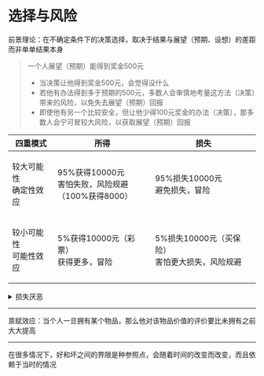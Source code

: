 # 选择与风险

前景理论：在不确定条件下的决策选择，取决于结果与展望（预期、设想）的差距而非单单结果本身

> 一个人展望（预期）能得到奖金500元
>
> * 当决策让他得到奖金500元，会觉得没什么
> * 若他有办法得到多于预期的500元，多数人会审慎地考量这方法（决策）带来的风险，以免失去展望（预期）回报
> * 即使他有另一个比较安全，但让他少得100元奖金的办法（决策），那多数人会宁可冒较大风险，以获取展望（预期）回报

| 四重模式                  | 所得                                              | 损失                                    |
| --------------------- | ----------------------------------------------- | ------------------------------------- |
| <p>较大可能性<br>确定性效应</p> | <p>95%获得10000元<br>害怕失败，风险规避<br>（100%获得8000）</p> | <p>95%损失10000元<br>避免损失，冒险</p>         |
| <p>较小可能性<br>可能性效应</p> | <p>5%获得10000元（彩票）<br>获得更多，冒险</p>                | <p>5%损失10000元（买保险）<br>害怕更大损失，风险规避</p> |



<details>

<summary>损失厌恶</summary>

面对同样数量的利得与损失时，认为损失更加难以忍受（损失带来的负效用为正效用的2至2.5倍）

</details>

***

禀赋效应：当个人一旦拥有某个物品，那么他对该物品价值的评价要比未拥有之前大大提高

***

在很多情况下，好和坏之间的界限是种参照点，会随着时间的改变而改变，而且依赖于当时的情况

